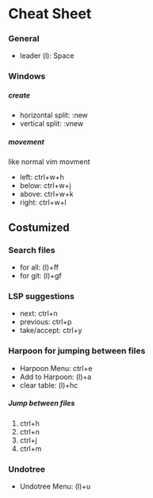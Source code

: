 # Cheat Sheet

### General
- leader (l): Space

### Windows
##### create
- horizontal split: :new
- vertical split: :vnew
##### movement 
like normal vim movment
- left: ctrl+w+h
- below: ctrl+w+j
- above: ctrl+w+k
- right: ctrl+w+l



## Costumized

### Search files
- for all: (l)+ff
- for git: (l)+gf

### LSP suggestions
- next: ctrl+n
- previous: ctrl+p
- take/accept: ctrl+y

### Harpoon for jumping between files
- Harpoon Menu: ctrl+e
- Add to Harpoon: (l)+a
- clear table: (l)+hc
##### Jump between files
1. ctrl+h
2. ctrl+n
3. ctrl+j
4. ctrl+m

### Undotree
- Undotree Menu: (l)+u
